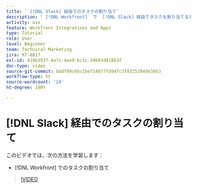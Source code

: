 ```yaml
---
title: ' [!DNL Slack] 経由でのタスクの割り当て'
description: ' [!DNL Workfront]  で  [!DNL Slack] 経由でタスクを割り当てる方法を説明します。'
activity: use
feature: Workfront Integrations and Apps
type: Tutorial
role: User
level: Beginner
team: Technical Marketing
jira: KT-8817
exl-id: 419b3937-0a7c-4ee9-bc1c-34b03d818b3f
doc-type: video
source-git-commit: bbdf99c6bc1be714077fd94fc3f8325394de36b3
workflow-type: ht
source-wordcount: '24'
ht-degree: 100%

---
```


# [!DNL Slack] 経由でのタスクの割り当て

このビデオでは、次の方法を学習します：

* [!DNL Workfront] でのタスクの割り当て

>[!VIDEO](https://video.tv.adobe.com/v/3441518/?quality=12&learn=on&enablevpops=1&captions=jpn)

